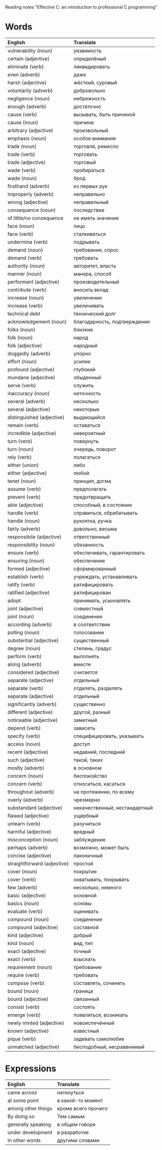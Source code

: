 Reading notes "Effective C: an introduction to professional C programming"

# Words
|English|Translate|
|:-|:-|
|vulnerability (noun)|уязвимость|
|certain (adjevtive)|определёный|
|eliminate (verb)|ликвидировать|
|even (adverb)|даже|
|harsh (adjective)|жёсткий, суровый|
|voluntarily (adverb)|добровольно|
|negligence (noun)|небрежность|
|enough (adverb)|достаточно|
|cause (verb)|вызывать, быть причиной|
|cause (noun)|причина|
|arbitrary (adjective)|произвольный|
|emphasis (noun)|особое внимание|
|trade (noun)|торговля, ремесло|
|trade (verb)|торговать|
|trade (adjective)|торговый|
|wade (verb)|пробираться|
|wade (noun)|брод|
|firsthand (adverb)|из первых рук|
|improperly (adverb)|неправильно|
|wrong (adjective)|неправильный|
|consequence (noun)|последствие|
|of little/no consequence|не иметь значения|
|face (noun)|лицо|
|face (verb)|сталкиваться|
|undermine (verb)|подрывать|
|demand (noun)|требование, спрос|
|demand (verb)|требовать|
|authority (noun)|авторитет, власть|
|manner (noun)|манера, способ|
|performant (adjective)|производительный|
|contribute (verb)|вносить вклад|
|increase (noun)|увеличение|
|increase (verb)|увеличивать|
|technical debt|технический долг|
|acknowledgement (noun)|благодарность, подтверждение|
|folks (noun)|близкие|
|folk (noun)|народ|
|folk (adjective)|народный|
|doggedly (adverb)|упорно|
|effort (noun)|усилие|
|profound (adjective)|глубокий|
|mundane (adjecitve)|обыденный|
|serve (verb)|служить|
|inaccuracy (noun)|неточность|
|several (adverb)|несколько|
|several (adjective)|некоторые|
|distinguished (adjective)|выдающийся|
|remain (verb)|оставаться|
|incredible (adjective)|невероятный|
|turn (verb)|повернуть|
|turn (noun)|очередь, поворот|
|rely (verb)|полагаться|
|either (union)|либо|
|either (adjective)|любой|
|tenet (noun)|принцип, догма|
|assume (verb)|предполагать|
|prevent (verb)|предотвращать|
|able (adjective)|способный, в состоянии|
|handle (verb)|справиться, обрабатывать| 
|handle (noun)|рукоятка, ручка| 
|fairly (adverb)|довольно, весьма|
|responsibile (adjective)|ответственный|
|responsibility (noun)|обязанность|
|ensure (verb)|обеспечивать, гарантировать|
|ensuring (noun)|обеспечение|
|formed (adjective)|сформированный|
|establish (verb)|учреждать, устанавливать|
|ratify (verb)|ратифицировать|
|ratified (adjective)|ратифицирован|
|adopt|принимать, усыновлять|
|joint (adjective)|совместный|
|joint (noun)|соединение|
|according (adverb)|в соответствии|
|polling (noun)|голосование|
|substential (adjective)|существенный|
|degree (noun)|степень, градус|
|perform (verb)|выполнять|
|along (adverb)|вместе|
|considered (adjective)|считается|
|separate (adjective)|отдельный|
|separate (verb)|отделять, разделять|
|separate (adjective)|отдельный|
|significantly (adverb)|существенно|
|different (adjective)|другой, разный|
|noticeable (adjective)|заметный|
|depend (verb)|зависеть|
|specify (verb)|специфицировать, указывать|
|access (noun)|доступ|
|recent (adjective)|недавний, последний|
|such (adjective)|такой, таких|
|mostly (adverb)|в основном|
|concern (noun)|беспокойство|
|concern (verb)|относиться, касаться|
|throughout (adverb)|на протяжении, по всему|
|overly (adverb)|чрезмерно|
|substandard (adjective)|некачественный, нестандартный|
|flawed (adjective)|ущербный|
|unlearn (verb)|разучиться|
|harmful (adjective)|вредный|
|misconception (noun)|заблуждение|
|perhaps (adverb)|возможно, может быть|
|concise (adjective)|лаконичный|
|straightforward (adjective)|простой|
|cover (noun)|покрытие|
|cover (verb)|охватывать, покрывать|
|few (adverb)|несколько, немного|
|basic (adjective)|основной|
|basics (noun)|основы|
|evaluate (verb)|оценивать|
|compound (noun)|соединение|
|compound (adjective)|составной|
|kind (adjective)|добрый|
|kind (noun)|вид, тип|
|exact (adjective)|точный|
|exact (verb)|взыскать|
|requirement (noun)|требование|
|require (verb)|требовать|
|compose (verb)|составлять, сочинять|
|bound (noun)|граница|
|bound (adjective)|связанный|
|consist (verb)|состоять|
|emerge (verb)|появляться, возникать|
|newly minted (adjective)|новоиспечённый|
|known (adjective)|известный|
|pique (verb)|задевать самолюбие|
|unmatched (adjective)|бесподобный, несраввнимый|

# Expressions
|English|Translate|
|:-|:-|
|came across|наткнуться|
|at some point|в какой-то момент|
|among other things|кроме всего прочего|
|By doing so|Тем самым|
|generally speaking|в общем говоря|
|under development|в разработке|
|In other words|другими словами|